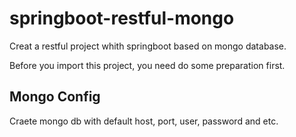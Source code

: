 # springboot-restful-mongo
Creat a restful project whith springboot based on mongo database.

Before you import this project, you need do some preparation first.

## Mongo Config

Craete mongo db with default host, port, user, password and etc.

